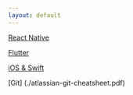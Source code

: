 ```yaml
---
layout: default
---
```


[React Native](./react-native.html)

[Flutter](./flutter.html)

[iOS & Swift](./ios.html)

[Git] (./atlassian-git-cheatsheet.pdf)
